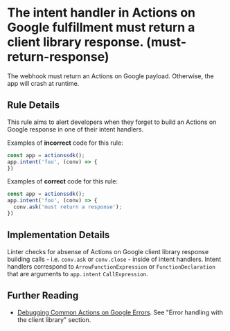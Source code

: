 # The intent handler in Actions on Google fulfillment must return a client library response. (must-return-response)

The webhook must return an Actions on Google payload. Otherwise, the app will crash at runtime.

## Rule Details

This rule aims to alert developers when they forget to build an Actions on Google response in one of their
intent handlers.

Examples of **incorrect** code for this rule:

```js
const app = actionssdk();
app.intent('foo', (conv) => {
})
```

Examples of **correct** code for this rule:

```js
const app = actionssdk();
app.intent('foo', (conv) => {
  conv.ask('must return a response');
})
```

## Implementation Details

Linter checks for absense of Actions on Google client library response building calls - i.e. `conv.ask` or `conv.close` - inside
of intent handlers. Intent handlers correspond to `ArrowFunctionExpression` or `FunctionDeclaration` that are arguments to `app.intent` `CallExpression`.

## Further Reading

* [Debugging Common Actions on Google Errors](https://medium.com/google-developers/debugging-common-actions-on-google-errors-7c8527378d27). See "Error handling with the client library" section.
